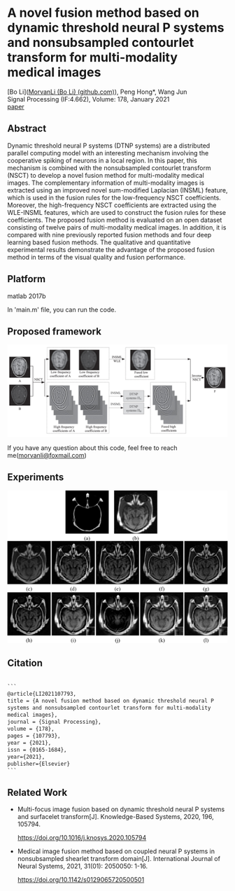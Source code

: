 # A novel fusion method based on dynamic threshold neural P systems and nonsubsampled contourlet transform for multi-modality medical images
[Bo Li]([MorvanLi (Bo Li) (github.com)](https://github.com/MorvanLi/)), Peng Hong*, Wang Jun  
Signal Processing (IF:4.662), Volume: 178,  January 2021  
[paper](https://doi.org/10.1016/j.sigpro.2020.107793)  

## Abstract

Dynamic threshold neural P systems (DTNP systems) are a distributed parallel computing model with an interesting mechanism involving the cooperative spiking of neurons in a local region. In this paper, this mechanism is combined with the nonsubsampled contourlet transform (NSCT) to develop a novel fusion method for multi-modality medical images. The complementary information of multi-modality images is extracted using an improved novel sum-modified Laplacian (INSML) feature, which is used in the fusion rules for the low-frequency NSCT coefficients. Moreover, the high-frequency NSCT coefficients are extracted using the WLE-INSML features, which are used to construct the fusion rules for these coefficients. The proposed fusion method is evaluated on an open dataset consisting of twelve pairs of multi-modality medical images. In addition, it is compared with nine previously reported fusion methods and four deep learning based fusion methods. The qualitative and quantitative experimental results demonstrate the advantage of the proposed fusion method in terms of the visual quality and fusion performance.

## Platform

matlab 2017b 

In 'main.m' file, you can run the code.

## Proposed framework

![framework](figures/framework.jpg)

If you have any question about this code, feel free to reach me(morvanli@foxmail.com) 

## Experiments

![example](figures/example.jpg)

## Citation

````

```
@article{LI2021107793,
title = {A novel fusion method based on dynamic threshold neural P systems and nonsubsampled contourlet transform for multi-modality medical images},
journal = {Signal Processing},
volume = {178},
pages = {107793},
year = {2021},
issn = {0165-1684},
year={2021},
publisher={Elsevier}
```
````

## Related Work

- Multi-focus image fusion based on dynamic threshold neural P systems and surfacelet transform[J]. Knowledge-Based Systems, 2020, 196, 105794.
  
  https://doi.org/10.1016/j.knosys.2020.105794
  
  
  
- Medical image fusion method based on coupled neural P systems in nonsubsampled shearlet transform domain[J]. International Journal of Neural Systems, 2021, 31(01): 2050050: 1-16.

  https://doi.org/10.1142/s0129065720500501

